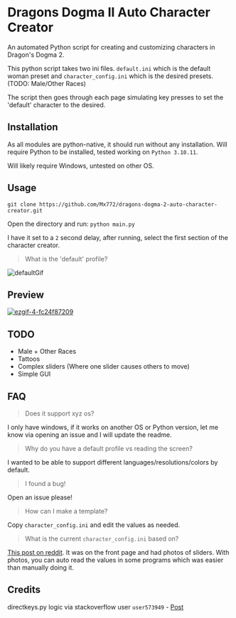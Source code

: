 # Dragons Dogma II Auto Character Creator
An automated Python script for creating and customizing characters in Dragon's Dogma 2. 

This python script takes two ini files. 
`default.ini` which is the default woman preset and `character_config.ini` which is the desired presets. 
(TODO: Male/Other Races) 

The script then goes through each page simulating key presses to set the 'default' character to the desired. 

## Installation
As all modules are python-native, it should run without any installation. 
Will require Python to be installed, tested working on `Python 3.10.11`.

Will likely require Windows, untested on other OS.

## Usage

`git clone https://github.com/Mx772/dragons-dogma-2-auto-character-creator.git`

Open the directory and run:
`python main.py`

I have it set to a `2` second delay, after running, select the first section of the character creator.

> What is the 'default' profile?

![defaultGif](https://github.com/Mx772/dragons-dogma-2-auto-character-creator/assets/9059161/bb7f280d-721a-4740-ac93-894916a8ab34)



## Preview

[![ezgif-4-fc24f87209](https://github.com/Mx772/dragons-dogma-2-auto-character-creator/assets/9059161/107ed2f7-d2f5-40ed-b905-14eb8a779c3a)](https://i.imgur.com/UJTYH12.mp4)

## TODO

- Male + Other Races
- Tattoos
- Complex sliders (Where one slider causes others to move)
- Simple GUI

## FAQ

> Does it support xyz os?

I only have windows, if it works on another OS or Python version, let me know via opening an issue and I will update the readme.

> Why do you have a default profile vs reading the screen?

I wanted to be able to support different languages/resolutions/colors by default.

> I found a bug!

Open an issue please!

> How can I make a template?

Copy `character_config.ini` and edit the values as needed. 

> What is the current `character_config.ini` based on?

[This post on reddit](https://www.reddit.com/r/fashiondogma/comments/1bgyw62/asian_girl/). It was on the front page and had photos of sliders. With photos, you can auto read the values in some programs which was easier than manually doing it. 

## Credits
directkeys.py logic via stackoverflow user `user573949` - [Post](http://stackoverflow.com/questions/14489013/simulate-python-keypresses-for-controlling-a-game)
